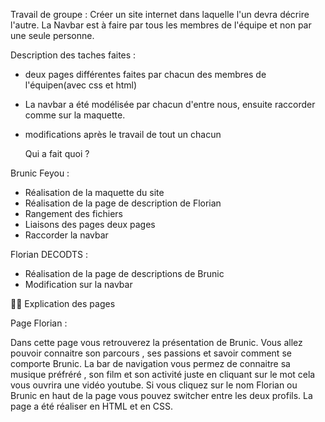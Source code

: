 Travail de groupe :
 Créer un site internet dans laquelle l'un devra décrire l'autre. 
 La Navbar est à faire par tous les membres de l'équipe et non par une seule personne.

 Description des taches faites : 
 - deux pages différentes faites par chacun des membres de l'équipen(avec css et html)
 - La navbar a été modélisée par chacun d'entre nous, ensuite raccorder comme sur la maquette. 
 - modifications après le travail de tout un chacun 


   Qui a fait quoi ? 
  
  Brunic Feyou : 
  - Réalisation de la maquette du site
  - Réalisation de la page de description de Florian 
  - Rangement des fichiers 
  - Liaisons des pages deux pages
  - Raccorder la navbar


  Florian DECODTS : 
  - Réalisation de la page de descriptions de Brunic
  - Modification sur la navbar


👨‍💻 Explication des pages 

Page Florian :

Dans cette page vous retrouverez la présentation de Brunic. Vous allez pouvoir connaitre son parcours , ses passions et savoir comment se comporte Brunic. 
La bar de navigation vous permez de connaitre sa musique préfréré , son film et son activité juste en cliquant sur le mot cela vous ouvrira une vidéo youtube. 
Si vous cliquez sur le nom Florian ou Brunic en haut de la page vous pouvez switcher entre les deux profils. 
La page a été réaliser en HTML et en CSS.



